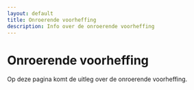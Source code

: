 ```yaml
---
layout: default
title: Onroerende voorheffing
description: Info over de onroerende voorheffing
---
```


# Onroerende voorheffing
Op deze pagina komt de uitleg over de onroerende voorheffing.
